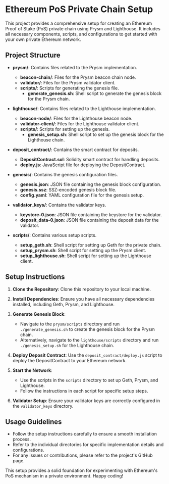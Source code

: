 # Ethereum PoS Private Chain Setup

This project provides a comprehensive setup for creating an Ethereum Proof of Stake (PoS) private chain using Prysm and Lighthouse. It includes all necessary components, scripts, and configurations to get started with your own private Ethereum network.

## Project Structure

- **prysm/**: Contains files related to the Prysm implementation.
  - **beacon-chain/**: Files for the Prysm beacon chain node.
  - **validator/**: Files for the Prysm validator client.
  - **scripts/**: Scripts for generating the genesis file.
    - **generate_genesis.sh**: Shell script to generate the genesis block for the Prysm chain.

- **lighthouse/**: Contains files related to the Lighthouse implementation.
  - **beacon-node/**: Files for the Lighthouse beacon node.
  - **validator-client/**: Files for the Lighthouse validator client.
  - **scripts/**: Scripts for setting up the genesis.
    - **genesis_setup.sh**: Shell script to set up the genesis block for the Lighthouse chain.

- **deposit_contract/**: Contains the smart contract for deposits.
  - **DepositContract.sol**: Solidity smart contract for handling deposits.
  - **deploy.js**: JavaScript file for deploying the DepositContract.

- **genesis/**: Contains the genesis configuration files.
  - **genesis.json**: JSON file containing the genesis block configuration.
  - **genesis.ssz**: SSZ-encoded genesis block file.
  - **config.yaml**: YAML configuration file for the genesis setup.

- **validator_keys/**: Contains the validator keys.
  - **keystore-0.json**: JSON file containing the keystore for the validator.
  - **deposit_data-0.json**: JSON file containing the deposit data for the validator.

- **scripts/**: Contains various setup scripts.
  - **setup_geth.sh**: Shell script for setting up Geth for the private chain.
  - **setup_prysm.sh**: Shell script for setting up the Prysm client.
  - **setup_lighthouse.sh**: Shell script for setting up the Lighthouse client.

## Setup Instructions

1. **Clone the Repository**: Clone this repository to your local machine.
   
2. **Install Dependencies**: Ensure you have all necessary dependencies installed, including Geth, Prysm, and Lighthouse.

3. **Generate Genesis Block**:
   - Navigate to the `prysm/scripts` directory and run `./generate_genesis.sh` to create the genesis block for the Prysm chain.
   - Alternatively, navigate to the `lighthouse/scripts` directory and run `./genesis_setup.sh` for the Lighthouse chain.

4. **Deploy Deposit Contract**: Use the `deposit_contract/deploy.js` script to deploy the DepositContract to your Ethereum network.

5. **Start the Network**:
   - Use the scripts in the `scripts` directory to set up Geth, Prysm, and Lighthouse.
   - Follow the instructions in each script for specific setup steps.

6. **Validator Setup**: Ensure your validator keys are correctly configured in the `validator_keys` directory.

## Usage Guidelines

- Follow the setup instructions carefully to ensure a smooth installation process.
- Refer to the individual directories for specific implementation details and configurations.
- For any issues or contributions, please refer to the project's GitHub page.

This setup provides a solid foundation for experimenting with Ethereum's PoS mechanism in a private environment. Happy coding!